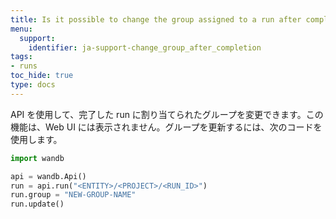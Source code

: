 ```yaml
---
title: Is it possible to change the group assigned to a run after completion?
menu:
  support:
    identifier: ja-support-change_group_after_completion
tags:
- runs
toc_hide: true
type: docs
---
```


API を使用して、完了した run に割り当てられたグループを変更できます。この機能は、Web UI には表示されません。グループを更新するには、次のコードを使用します。

```python
import wandb

api = wandb.Api()
run = api.run("<ENTITY>/<PROJECT>/<RUN_ID>")
run.group = "NEW-GROUP-NAME"
run.update()
```
